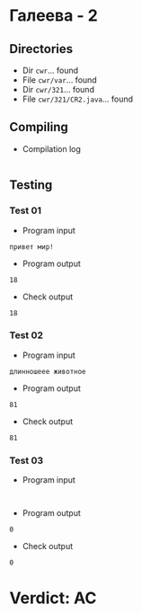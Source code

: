 # Галеева - 2
## Directories
- Dir `cwr`... found
- File `cwr/var`... found
- Dir `cwr/321`... found
- File `cwr/321/CR2.java`... found
## Compiling
- Compilation log
```

```
## Testing
### Test 01
- Program input
```
привет мир!

```
- Program output
```
18

```
- Check output
```
18

```
### Test 02
- Program input
```
длинношеее животное

```
- Program output
```
81

```
- Check output
```
81

```
### Test 03
- Program input
```


```
- Program output
```
0

```
- Check output
```
0

```
# Verdict: AC
